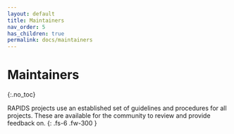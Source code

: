 ```yaml
---
layout: default
title: Maintainers
nav_order: 5
has_children: true
permalink: docs/maintainers
---
```


# Maintainers
{:.no_toc}

RAPIDS projects use an established set of guidelines and procedures for all projects. These are available for the community to review and provide feedback on.
{: .fs-6 .fw-300 }

